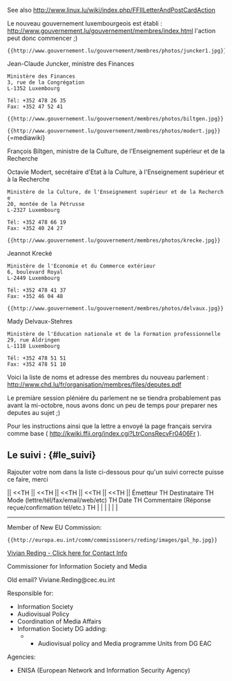 See also
<http://www.linux.lu/wiki/index.php/FFIILetterAndPostCardAction>

Le nouveau gouvernement luxembourgeois est établi :
<http://www.gouvernement.lu/gouvernement/membres/index.html> l\'action
peut donc commencer ;)

```{=mediawiki}
{{http://www.gouvernement.lu/gouvernement/membres/photos/juncker1.jpg}}
```
Jean-Claude Juncker, ministre des Finances

`Ministère des Finances`\
`3, rue de la Congrégation`\
`L-1352 Luxembourg`

`Tél: +352 478 26 35`\
`Fax: +352 47 52 41`

```{=mediawiki}
{{http://www.gouvernement.lu/gouvernement/membres/photos/biltgen.jpg}}
```
`{{http://www.gouvernement.lu/gouvernement/membres/photos/modert.jpg}}`{=mediawiki}

François Biltgen, ministre de la Culture, de l\'Enseignement supérieur
et de la Recherche

Octavie Modert, secrétaire d\'Etat à la Culture, à l\'Enseignement
supérieur et à la Recherche

`Ministère de la Culture, de l'Enseignement supérieur et de la Recherche`\
`20, montée de la Pétrusse`\
`L-2327 Luxembourg`

`Tél: +352 478 66 19`\
`Fax: +352 40 24 27`

```{=mediawiki}
{{http://www.gouvernement.lu/gouvernement/membres/photos/krecke.jpg}}
```
Jeannot Krecké

`Ministère de l'Economie et du Commerce extérieur`\
`6, boulevard Royal`\
`L-2449 Luxembourg`

`Tél: +352 478 41 37`\
`Fax: +352 46 04 48`

```{=mediawiki}
{{http://www.gouvernement.lu/gouvernement/membres/photos/delvaux.jpg}}
```
Mady Delvaux-Stehres

`Ministère de l'Education nationale et de la Formation professionnelle`\
`29, rue Aldringen`\
`L-1118 Luxembourg`

`Tél: +352 478 51 51`\
`Fax: +352 478 51 10`

Voici la liste de noms et adresse des membres du nouveau parlement :
<http://www.chd.lu/fr/organisation/membres/files/deputes.pdf>

Le premiàre session pléniére du parlement ne se tiendra probablement pas
avant la mi-octobre, nous avons donc un peu de temps pour preparer nes
deputes au sujet ;)

Pour les instructions ainsi que la lettre a envoyé la page français
servira comme base (
<http://kwiki.ffii.org/index.cgi?LtrConsRecvFr0406Fr> ).

## Le suivi : {#le_suivi}

Rajouter votre nom dans la liste ci-dessous pour qu\'un suivi correcte
puisse ce faire, merci

\|\| \<\<TH \|\| \<\<TH \|\| \<\<TH \|\| \<\<TH \|\| \<\<TH \|\|
Émetteur TH Destinataire TH Mode (lettre/tél/fax/email/web/etc) TH Date
TH Commentaire (Réponse reçue/confirmation tél/etc.) TH \| \| \| \| \|
\|

------------------------------------------------------------------------

Member of New EU Commission:

```{=mediawiki}
{{http://europa.eu.int/comm/commissioners/reding/images/gal_hp.jpg}}
```
[Vivian Reding - Click here for Contact Info
](http://europa.eu.int/comm/commissioners/reding/contact_en.htm "wikilink")

Commissioner for Information Society and Media

Old email? Viviane.Reding\@cec.eu.int

Responsible for:

-   Information Society
-   Audiovisual Policy
-   Coordination of Media Affairs
-   Information Society DG adding:
    -   -   Audiovisual policy and Media programme Units from DG EAC

Agencies:

-   ENISA (European Network and Information Security Agency)
